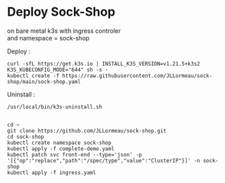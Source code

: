 # Deploy Sock-Shop 
on bare metal k3s with ingress controler  
and namespace = sock-shop  

Deploy :

    curl -sfL https://get.k3s.io | INSTALL_K3S_VERSION=v1.21.5+k3s2 K3S_KUBECONFIG_MODE="644" sh -s - 
    kubectl create -f https://raw.githubusercontent.com/JLLormeau/sock-shop/main/sock-shop.yaml
    

Uninstall : 

    /usr/local/bin/k3s-uninstall.sh
    
    
    cd ~
    git clone https://github.com/JLLormeau/sock-shop.git
    cd sock-shop
    kubectl create namespace sock-shop
    kubectl apply -f complete-demo.yaml
    kubectl patch svc front-end --type='json' -p '[{"op":"replace","path":"/spec/type","value":"ClusterIP"}]' -n sock-shop
    kubectl apply -f ingress.yaml
